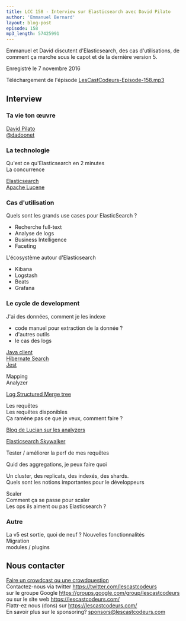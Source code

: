 ```yaml
---
title: LCC 158 - Interview sur Elasticsearch avec David Pilato
author: 'Emmanuel Bernard'
layout: blog-post
episode: 158
mp3_length: 57425991
---
```

Emmanuel et David discutent d'Elasticsearch, des cas d'utilisations, de comment ça marche sous le capot et de la dernière version 5.

Enregistré le 7 novembre 2016

Téléchargement de l'épisode [LesCastCodeurs-Episode-158.mp3](http://traffic.libsyn.com/lescastcodeurs/LesCastCodeurs-Episode-158.mp3)

##  Interview

### Ta vie ton œuvre

[David Pilato](http://david.pilato.fr)  
[@dadoonet](https://twitter.com/dadoonet)  

### La technologie

Qu'est ce qu'Elasticsearch en 2 minutes  
La concurrence  

[Elasticsearch](https://www.elastic.co/products/elasticsearch)  
[Apache Lucene](https://lucene.apache.org)  

### Cas d'utilisation

Quels sont les grands use cases pour ElasticSearch ?

* Recherche full-text
* Analyse de logs
* Business Intelligence
* Faceting  

L'écosystème autour d'Elasticsearch

* Kibana
* Logstash
* Beats
* Grafana

### Le cycle de development

J'ai des données, comment je les indexe

* code manuel pour extraction de la donnée ?
* d'autres outils
* le cas des logs

[Java client](https://www.elastic.co/guide/en/elasticsearch/client/java-api/current/client.html)  
[Hibernate Search](http://hibernate.org/search/)  
[Jest](https://github.com/searchbox-io/Jest)  

Mapping  
Analyzer  

[Log Structured Merge tree](https://en.wikipedia.org/wiki/Log-structured_merge-tree)  

Les requêtes  
Les requêtes disponibles  
Ça ramène pas ce que je veux, comment faire ?  

[Blog de Lucian sur les analyzers](https://www.elastic.co/fr/blog/leviers-elasticsearch-pour-le-traitement-des-specificites-linguistiques)  

[Elasticsearch Skywalker](https://github.com/jprante/elasticsearch-skywalker)  

Tester / améliorer la perf de mes requêtes 

Quid des aggregations, je peux faire quoi

Un cluster, des replicats, des indexés, des shards.  
Quels sont les notions importantes pour le développeurs  

Scaler  
Comment ça se passe pour scaler  
Les ops ils aiment ou pas Elasticsearch ?

### Autre

La v5 est sortie, quoi de neuf ?
Nouvelles fonctionnalités  
Migration  
modules / plugins  

## Nous contacter

[Faire un crowdcast ou une crowdquestion](https://lescastcodeurs.com/crowdcasting/)  
Contactez-nous via twitter <https://twitter.com/lescastcodeurs>  
sur le groupe Google <https://groups.google.com/group/lescastcodeurs>  
ou sur le site web <https://lescastcodeurs.com/>  
Flattr-ez nous (dons) sur <https://lescastcodeurs.com/>  
En savoir plus sur le sponsoring? sponsors@lescastcodeurs.com  
